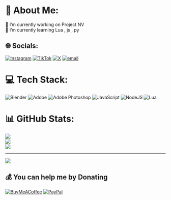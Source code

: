 # 💫 About Me:
🔭 I’m currently working on Project NV<br>🌱 I’m currently learning Lua , js , py<br>


## 🌐 Socials:
[![Instagram](https://img.shields.io/badge/Instagram-%23E4405F.svg?logo=Instagram&logoColor=white)](https://instagram.com/moon4reall) [![TikTok](https://img.shields.io/badge/TikTok-%23000000.svg?logo=TikTok&logoColor=white)](https://tiktok.com/@moon4reall) [![X](https://img.shields.io/badge/X-black.svg?logo=X&logoColor=white)](https://x.com/moon4reall)  [![email](https://img.shields.io/badge/Email-D14836?logo=gmail&logoColor=white)](mailto:itsmoon4reall@gmail.com) 

# 💻 Tech Stack:
![Blender](https://img.shields.io/badge/blender-%23F5792A.svg?style=for-the-badge&logo=blender&logoColor=white) ![Adobe](https://img.shields.io/badge/adobe-%23FF0000.svg?style=for-the-badge&logo=adobe&logoColor=white) ![Adobe Photoshop](https://img.shields.io/badge/adobe%20photoshop-%2331A8FF.svg?style=for-the-badge&logo=adobe%20photoshop&logoColor=white) ![JavaScript](https://img.shields.io/badge/javascript-%23323330.svg?style=for-the-badge&logo=javascript&logoColor=%23F7DF1E) ![NodeJS](https://img.shields.io/badge/node.js-6DA55F?style=for-the-badge&logo=node.js&logoColor=white) ![Lua](https://img.shields.io/badge/lua-%232C2D72.svg?style=for-the-badge&logo=lua&logoColor=white)
# 📊 GitHub Stats:
![](https://github-readme-stats.vercel.app/api?username=moon4reall&theme=rose_pine&hide_border=false&include_all_commits=true&count_private=true)<br/>
![](https://nirzak-streak-stats.vercel.app/?user=moon4reall&theme=rose_pine&hide_border=false)<br/>
![](https://github-readme-stats.vercel.app/api/top-langs/?username=moon4reall&theme=rose_pine&hide_border=false&include_all_commits=true&count_private=true&layout=compact)


---
[![](https://visitcount.itsvg.in/api?id=moon4reall&icon=0&color=0)](https://visitcount.itsvg.in)

  ## 💰 You can help me by Donating
  [![BuyMeACoffee](https://img.shields.io/badge/Buy%20Me%20a%20Coffee-ffdd00?style=for-the-badge&logo=buy-me-a-coffee&logoColor=black)](https://buymeacoffee.com/moon4reall) [![PayPal](https://img.shields.io/badge/PayPal-00457C?style=for-the-badge&logo=paypal&logoColor=white)](https://www.paypal.com/paypalme/moon4reall) 

  
<!-- Proudly created with GPRM ( https://gprm.itsvg.in ) -->
